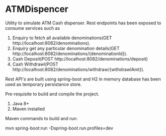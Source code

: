 # ATMDispencer


Utility to simulate ATM Cash dispenser. Rest endpoints has been exposed to consume services such as 

1) Enquiry to fetch all available denominations(GET http://localhost:8082/denominations).
2) Enquiry get any particular denomination details(GET http://localhost:8082/denominations/{denominationId}).
3) Cash Deposit(POST http://localhost:8082/denominations/deposit)
4) Cash Withdrawl(POST http://localhost:8082/denominations/withdraw/{withdrawlAmt}). 

Rest API's are built using spring-boot and H2 in memory database has been used as temporary persistance store.

Pre-requisite to build and compile the project.
  1) Java 8+
  2) Maven installed


Maven commands to build and run:

mvn spring-boot:run -Dspring-boot.run.profiles=dev
